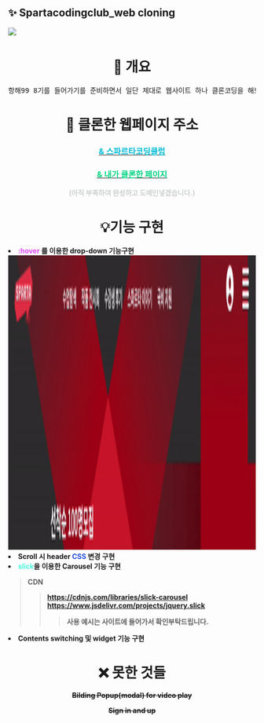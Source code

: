 ## ✨ Spartacodingclub_web cloning

![](https://velog.velcdn.com/images/tkclzl97/post/9419cea6-f1eb-4831-9b33-4dd473f89d58/image.png)

# <center> 👀 개요 </center>
<pre>항해99 8기를 들어가기를 준비하면서 일단 제대로 웹사이트 하나 클론코딩을 해보고 싶었고, 자바스크립트랑 jQuery도 아직 부족하다고 생각하니 react공부하는 건 계속 밀어두고 있는 상태이고 <span style="color:#da4924"><b>HTML<b></span>, <span style="color:#224adb"><b>CSS<b></span>는 마침표를 찍고싶었고 그래서 내가 수강하고있는 스파르타코딩클럽 웹페이지를 클론해보고자 했습니다.</pre>

# <center>📄 클론한 웹페이지 주소 </center>

### <center>[<span style="color:#00bcd4">& 스파르타코딩클럽</span>](https://spartacodingclub.kr/, "스파르타코딩클럽")</span></center>

### <center>[<span style="color:#00d482">& 내가 클론한 페이지</span>](#none, "스파르타코딩클럽")</span></center>
<center><span style="color:#cbd0ce">(아직 부족하여 완성하고 도메인넣겠습니다.)</span></center>

# <center>💡기능 구현</center>


<li>
<span style="color:#df4af3"><b>:hover<b></span> 
를 이용한 drop-down 기능구현
</li>

<img src="/gif/1.gif" width="1000" height="600" />

<li>Scroll 시 header <span style="color:#224adb"><b>CSS<b></span> 변경 구현</li>

<li><span style="color:#4af3df"><b>slick<b></span>을 이용한 Carousel 기능 구현</li>

> CDN 
>>https://cdnjs.com/libraries/slick-carousel
https://www.jsdelivr.com/projects/jquery.slick
>>>사용 예시는 사이트에 들어가서 확인부탁드립니다.



<li>Contents switching
및 widget 기능 구현</li>



# <center>❌ 못한 것들</center>

<center>

~~Bilding Popup(modal) for video play~~


~~Sign in and up~~

</center>







